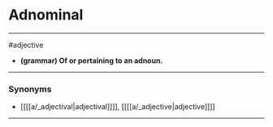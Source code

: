 # Adnominal
---
#adjective
- **(grammar) Of or pertaining to an adnoun.**
---
### Synonyms
- [[[[a/_adjectival|adjectival]]]], [[[[a/_adjective|adjective]]]]
---
